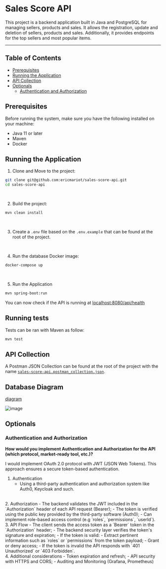 # Sales Score API

This project is a backend application built in Java and PostgreSQL for managing sellers, products and sales. It allows the registration, update and deletion of sellers, products and sales.
Additionally, it provides endpoints for the top sellers and most popular items.

---

## Table of Contents
- [Prerequisites](#prerequisites)
- [Running the Application](#running-the-application)
- [API Collection](#api-collection)
- [Optionals](#optionals)
    - [Authentication and Authorization](#authentication-and-authorization)

## Prerequisites

Before running the system, make sure you have the following installed on your machine:
- Java 11 or later
- Maven
- Docker

## Running the Application

1. Clone and Move to the project:
```bash
git clone git@github.com:ericmariot/sales-score-api.git
cd sales-score-api
```

<br>

2. Build the project:
```bash
mvn clean install
```

<br>

3. Create a `.env` file based on the `.env.example` that can be found at the root of the project.

<br>

4. Run the database Docker image:
```bash
docker-compose up
```

<br>

5. Run the Application
```bash
mvn spring-boot:run
```

You can now check if the API is running at [localhost:8080/api/health](http://localhost:8080/api/health)

## Running tests

Tests can be ran with Maven as follow:
```bash
mvn test
```

## API Collection

A Postman JSON Collection can be found at the root of the project with the name [`sales-score-api.postman_collection.json`](https://github.com/ericmariot/sales-score-api/blob/main/sales-score-api.postman_collection.json).


## Database Diagram

[diagram](https://dbdiagram.io/d/65249618ffbf5169f05ab90f)

![image](https://github.com/user-attachments/assets/93e609d6-e37c-40af-a607-941f62a845f1)


## Optionals

### Authentication and Authorization

<b>How would you implement Authentication and Authorization for the API (which protocol, market-ready tool, etc.)?</b>

I would implement OAuth 2.0 protocol with JWT (JSON Web Tokens). This approach ensures a secure token-based authentication.

1. Authentication
    - Using a third-party authentication and authorization system like Auth0, Keycloak and such.
<br>
2. Authorization
    - The backend validates the JWT included in the `Authorization` header of each API request (Bearer<token>);
    - The token is verified using the public key provided by the third-party software (Auth0);
    - Can implement role-based access control (e.g `roles`, `permissions`, `userId`).
<br>
3. API Flow
    - The client sends the access token as a `Bearer` token in the `Authorization` header;
    - The backend security layer verifies the token's signature and expiration;
    - If the token is valid:
        - Extract pertinent information such as `roles` or `permissions` from the token payload;
        - Grant or deny access;
    - If the token is invalid the API responds with `401 Unauthorized` or `403 Forbidden`.
<br>
4. Additional considerations
    - Token expiration and refresh;
    - API security with HTTPS and CORS;
    - Auditing and Monitoring (Grafana, Prometheus)